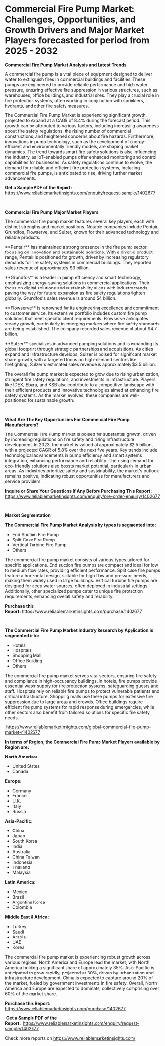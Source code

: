 <p><h1>Commercial Fire Pump Market: Challenges, Opportunities, and Growth Drivers and Major Market Players forecasted for period from 2025 - 2032</h1></p><p><strong>Commercial Fire Pump Market Analysis and Latest Trends</strong></p>
<p><p>A commercial fire pump is a vital piece of equipment designed to deliver water to extinguish fires in commercial buildings and facilities. These pumps are engineered to provide reliable performance and high water pressure, ensuring effective fire suppression in various structures, such as warehouses, office buildings, and industrial sites. They play a crucial role in fire protection systems, often working in conjunction with sprinklers, hydrants, and other fire safety measures.</p><p>The Commercial Fire Pump Market is experiencing significant growth, projected to expand at a CAGR of 8.4% during the forecast period. This growth can be attributed to various factors, including increasing awareness about fire safety regulations, the rising number of commercial constructions, and heightened concerns about fire hazards. Furthermore, innovations in pump technology, such as the development of energy-efficient and environmentally friendly models, are shaping market dynamics. The trend towards smart fire safety solutions is also influencing the industry, as IoT-enabled pumps offer enhanced monitoring and control capabilities for businesses. As safety regulations continue to evolve, the demand for reliable and efficient fire protection systems, including commercial fire pumps, is anticipated to rise, driving further market advancements.</p></p>
<p><strong>Get a Sample PDF of the Report:&nbsp;</strong> <a href="https://www.reliablemarketinsights.com/enquiry/request-sample/1402677?utm_campaign=2535&utm_medium=2&utm_source=Github&utm_content=ia&utm_term=28032025&utm_id=commercial-fire-pump">https://www.reliablemarketinsights.com/enquiry/request-sample/1402677</a></p>
<p>&nbsp;</p>
<p><strong>Commercial Fire Pump Major Market Players</strong></p>
<p><p>The commercial fire pump market features several key players, each with distinct strengths and market positions. Notable companies include Pentair, Grundfos, Flowserve, and Sulzer, known for their advanced technology and reliable products.</p><p>**Pentair** has maintained a strong presence in the fire pump sector, focusing on innovation and sustainable solutions. With a diverse product range, Pentair is positioned for growth, driven by increasing regulatory demands for fire safety systems in commercial buildings. They reported sales revenue of approximately $3 billion.</p><p>**Grundfos** is a leader in pump efficiency and smart technology, emphasizing energy-saving solutions in commercial applications. Their focus on digital solutions and sustainability aligns with industry trends, paving the way for future expansion as fire safety regulations tighten globally. Grundfos's sales revenue is around $4 billion.</p><p>**Flowserve** is renowned for its engineering excellence and commitment to customer service. Its extensive portfolio includes custom fire pump solutions that meet specific client requirements. Flowserve anticipates steady growth, particularly in emerging markets where fire safety standards are being established. The company recorded sales revenue of about $4.7 billion.</p><p>**Sulzer** specializes in advanced pumping solutions and is expanding its global footprint through strategic partnerships and acquisitions. As cities expand and infrastructure develops, Sulzer is poised for significant market share growth, with a targeted focus on high-demand sectors like firefighting. Sulzer's estimated sales revenue is approximately $3.5 billion.</p><p>The overall fire pump market is expected to grow due to rising urbanization, stringent fire safety regulations, and investments in infrastructure. Players like IDEX, Ebara, and KSB also contribute to a competitive landscape with their efficient products and innovative technologies aimed at enhancing fire safety systems. As the market evolves, these companies are well-positioned for sustainable growth.</p></p>
<p>&nbsp;</p>
<p><strong>What Are The Key Opportunities For Commercial Fire Pump Manufacturers?</strong></p>
<p><p>The Commercial Fire Pump market is poised for substantial growth, driven by increasing regulations on fire safety and rising infrastructure development. In 2023, the market is valued at approximately $2.5 billion, with a projected CAGR of 5.8% over the next five years. Key trends include technological advancements in pump efficiency and smart systems integration, enhancing performance and reliability. The rising demand for eco-friendly solutions also boosts market potential, particularly in urban areas. As industries prioritize safety and sustainability, the market's outlook remains positive, indicating robust opportunities for manufacturers and service providers.</p></p>
<p><strong>Inquire or Share Your Questions If Any Before Purchasing This Report:</strong> <a href="https://www.reliablemarketinsights.com/enquiry/pre-order-enquiry/1402677?utm_campaign=2535&utm_medium=2&utm_source=Github&utm_content=ia&utm_term=28032025&utm_id=commercial-fire-pump">https://www.reliablemarketinsights.com/enquiry/pre-order-enquiry/1402677</a></p>
<p>&nbsp;</p>
<p><strong>Market Segmentation</strong></p>
<p><strong>The Commercial Fire Pump Market Analysis by types is segmented into:</strong></p>
<p><ul><li>End Suction Fire Pump</li><li>Split Case Fire Pump</li><li>Vertical Turbine Fire Pump</li><li>Others</li></ul></p>
<p><p>The commercial fire pump market consists of various types tailored for specific applications. End suction fire pumps are compact and ideal for low to medium flow rates, providing efficient performance. Split case fire pumps feature a horizontal design, suitable for high flow and pressure needs, making them widely used in large buildings. Vertical turbine fire pumps are designed for deep water sources, often deployed in industrial settings. Additionally, other specialized pumps cater to unique fire protection requirements, enhancing overall safety and reliability.</p></p>
<p><strong>Purchase this Report:&nbsp;</strong><a href="https://www.reliablemarketinsights.com/purchase/1402677?utm_campaign=2535&utm_medium=2&utm_source=Github&utm_content=ia&utm_term=28032025&utm_id=commercial-fire-pump">https://www.reliablemarketinsights.com/purchase/1402677</a></p>
<p>&nbsp;</p>
<p><strong>The Commercial Fire Pump Market Industry Research by Application is segmented into:</strong></p>
<p><ul><li>Hotels</li><li>Hospitals</li><li>Shopping Mall</li><li>Office Building</li><li>Others</li></ul></p>
<p><p>The commercial fire pump market serves vital sectors, ensuring fire safety and compliance in high-occupancy buildings. In hotels, fire pumps provide essential water supply for fire protection systems, safeguarding guests and staff. Hospitals rely on reliable fire pumps to protect vulnerable patients and critical infrastructure. Shopping malls use these pumps for extensive fire suppression due to large areas and crowds. Office buildings require efficient fire pump systems for rapid response during emergencies, while other sectors also benefit from tailored solutions for specific fire safety needs.</p></p>
<p><a href="https://www.reliablemarketinsights.com/global-commercial-fire-pump-market-r1402677?utm_campaign=2535&utm_medium=2&utm_source=Github&utm_content=ia&utm_term=28032025&utm_id=commercial-fire-pump">&nbsp;https://www.reliablemarketinsights.com/global-commercial-fire-pump-market-r1402677</a></p>
<p><strong>In terms of Region, the Commercial Fire Pump Market Players available by Region are:</strong></p>
<p>
    <p> <strong> North America: </strong>
        <ul>
            <li>United States</li>
            <li>Canada</li>
        </ul>
        </p> 
    <p> <strong> Europe: </strong>
        <ul>
            <li>Germany</li>
            <li>France</li>
            <li>U.K.</li>
            <li>Italy</li>
            <li>Russia</li>
        </ul>
        </p> 
    <p> <strong> Asia-Pacific: </strong>
        <ul>
            <li>China</li>
            <li>Japan</li>
            <li>South Korea</li>
            <li>India</li>
            <li>Australia</li>
            <li>China Taiwan</li>
            <li>Indonesia</li>
            <li>Thailand</li>
            <li>Malaysia</li>
        </ul>
        </p> 
    <p> <strong> Latin America: </strong>
        <ul>
            <li>Mexico</li>
            <li>Brazil</li>
            <li>Argentina Korea</li>
            <li>Colombia</li>
        </ul>
        </p> 
    <p> <strong> Middle East & Africa: </strong>
        <ul>
            <li>Turkey</li>
            <li>Saudi</li>
            <li>Arabia</li>
            <li>UAE</li>
            <li>Korea</li>
        </ul>
    </p>
    </p>
<p><p>The commercial fire pump market is experiencing robust growth across various regions. North America and Europe lead the market, with North America holding a significant share of approximately 35%. Asia-Pacific is anticipated to grow rapidly, projected at 30%, driven by urbanization and infrastructure development. China is expected to capture around 20% of the market, fueled by government investments in fire safety. Overall, North America and Europe are expected to dominate, collectively comprising over 60% of the market share.</p></p>
<p><strong>Purchase this Report: </strong><a href="https://www.reliablemarketinsights.com/purchase/1402677?utm_campaign=2535&utm_medium=2&utm_source=Github&utm_content=ia&utm_term=28032025&utm_id=commercial-fire-pump">https://www.reliablemarketinsights.com/purchase/1402677</a></p>
<p>&nbsp;<strong>Get a Sample PDF of the Report:&nbsp;&nbsp;</strong><a href="https://www.reliablemarketinsights.com/enquiry/request-sample/1402677?utm_campaign=2535&utm_medium=2&utm_source=Github&utm_content=ia&utm_term=28032025&utm_id=commercial-fire-pump">https://www.reliablemarketinsights.com/enquiry/request-sample/1402677</a></p>
<p><strong></strong></p>
<p>Check more reports on <a href="https://www.reliablemarketinsights.com/?utm_campaign=2535&utm_medium=2&utm_source=Github&utm_content=ia&utm_term=28032025&utm_id=commercial-fire-pump">https://www.reliablemarketinsights.com/</a></p>